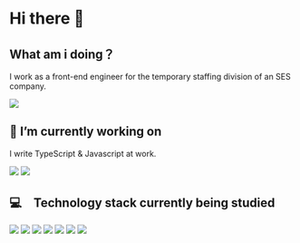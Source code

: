 # Hi there 👋

## What am i doing？　　
I work as a front-end engineer for the temporary staffing division of an SES company.  

<img src="https://img.shields.io/badge/-FrontendEngineer-00A98F.svg?logo=&style=plastic">  


## 🔭 I’m currently working on
I write TypeScript & Javascript at work.  

<img src="https://img.shields.io/badge/-Typescript-fff.svg?logo=typescript&style=plastic">  <img src="https://img.shields.io/badge/-Javascript-fff.svg?logo=javascript&style=popout">  


## 💻　Technology stack currently being studied　　
<img src="https://img.shields.io/badge/-Supabase-000.svg?logo=supabase&style=plastic">  <img src="https://img.shields.io/badge/-Graphql-E10098.svg?logo=graphql&style=plastic">  <img src="https://img.shields.io/badge/-Prisma-512DA8.svg?logo=Prisma&style=plastic">  <img src="https://img.shields.io/badge/-hono-fff.svg?logo=hono&style=plastic">  <img src="https://img.shields.io/badge/-Github-181717.svg?logo=github&style=plastic">  <img src="https://img.shields.io/badge/-Docker-fff.svg?logo=docker&style=plastic">  <img src="https://img.shields.io/badge/-Postgresql-fff.svg?logo=postgresql&style=plastic">  
  
  
<!--
- 🌱 I’m currently learning TypeScript  
     TypeScriptをベースにエンジニアとしての技術力向上を目指しています。  
     今後はバックエンドエンジニアに転向したいと考えています。　　

- 
   - supabase
   - GraphQL
   - Prisma
   - hono
   - Github actions
   - Docker
   - postgreSQL  



<img src="https://img.shields.io/badge/-Typescript-fff.svg?logo=typescript&style=plastic">
<!--
**gtn-74/gtn-74** is a ✨ _special_ ✨ repository because its `README.md` (this file) appears on your GitHub profile.

Here are some ideas to get you started:

- 🔭 I’m currently working on ...
- 🌱 I’m currently learning ...
- 👯 I’m looking to collaborate on ...
- 🤔 I’m looking for help with ...
- 💬 Ask me about ...
- 📫 How to reach me: ...
- 😄 Pronouns: ...
- ⚡ Fun fact: ...
-->
